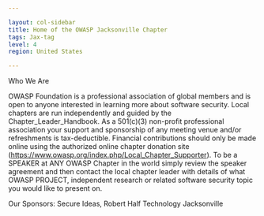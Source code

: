 ```yaml
---

layout: col-sidebar
title: Home of the OWASP Jacksonville Chapter
tags: Jax-tag
level: 4
region: United States

---
```


Who We Are

OWASP Foundation is a professional association of global members and is open to anyone interested in learning more about software security.  Local chapters are run independently and guided by the Chapter_Leader_Handbook.  As a 501(c)(3) non-profit professional association your support and sponsorship of any meeting venue and/or refreshments is tax-deductible.  Financial contributions should only be made online using the authorized online chapter donation site (https://www.owasp.org/index.php/Local_Chapter_Supporter).  To be a SPEAKER at ANY OWASP Chapter in the world simply review the speaker agreement and then contact the local chapter leader with details of what OWASP PROJECT, independent research or related software security topic you would like to present on.

Our Sponsors: Secure Ideas, Robert Half Technology Jacksonville





